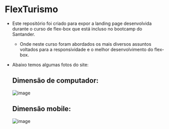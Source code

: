 # FlexTurismo

- Este repositório foi criado para expor a landing page desenvolvida durante o curso de flex-box que está incluso no bootcamp do Santander.
  
  - Onde neste curso foram abordados os mais diversos assuntos voltados para a responsividade e o melhor desenvolvimento do flex-box.
 
- Abaixo temos algumas fotos do site:

  ## Dimensão de computador:
  
  ![image](https://user-images.githubusercontent.com/69178897/174442690-def67957-0b41-42bf-b588-7d80b0d9a3a9.png)
 
  ## Dimensão mobile: 
  
  ![image](https://user-images.githubusercontent.com/69178897/174442666-374ed212-a246-4a97-a1e8-c93f5c3d7e89.png)
